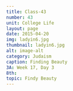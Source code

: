 ```yaml
---
title: Class-43
number: 43
unit: College Life
layout: page
date: 2015-04-20
img: ladyin6.jpg
thumbnail: ladyin6.jpg
alt: image-alt
category: Judaism
caption: Finding Beauty
3A: Week 17, Day 3
8th: 
topic: Findy Beauty
---
```



